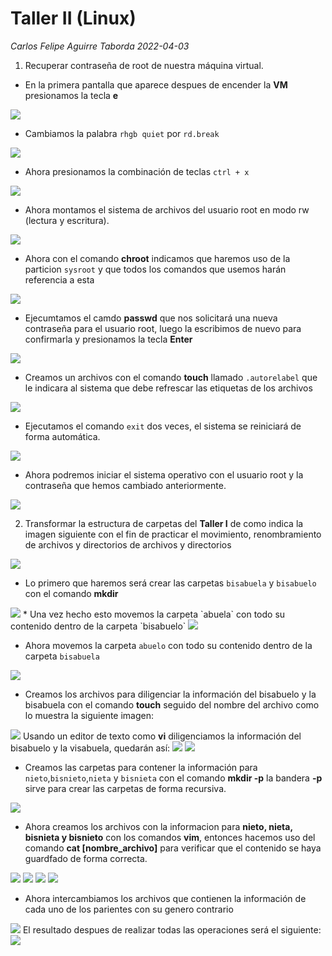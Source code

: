 # Taller II (Linux)
*Carlos Felipe Aguirre Taborda 2022-04-03*

1) Recuperar contraseña de root de nuestra máquina virtual.

* En la primera pantalla que aparece despues de encender la <b>VM</b> presionamos la tecla <b>e</b>

<img src="./change_pass_1.PNG" />

* Cambiamos la palabra `rhgb quiet` por `rd.break` 

<img src="./change_pass_2.PNG" />

* Ahora presionamos la combinación de teclas `ctrl + x` 

<img src="./change_pass_3.PNG" />

* Ahora montamos el sistema de archivos del usuario root en modo rw (lectura y escritura).

<img src="./change_pass_4.PNG" />

* Ahora con el comando <b>chroot</b> indicamos que haremos uso de la particion `sysroot` y que todos los comandos que usemos  harán referencia a esta

<img src="./change_pass_5.PNG" />

* Ejecumtamos el camdo <b>passwd</b> que nos solicitará una nueva contraseña para el usuario root, luego la escribimos de nuevo para confirmarla y presionamos la tecla <b>Enter</b>

<img src="./change_pass_6.PNG" />

* Creamos un archivos con el comando <b>touch</b> llamado `.autorelabel` que le indicara al sistema que debe refrescar las etiquetas de los archivos

<img src="./change_pass_7.PNG" /> 

* Ejecutamos el comando `exit` dos veces, el sistema se reiniciará de forma automática.

<img src="./change_pass_8.PNG" />

* Ahora podremos iniciar el sistema operativo con el usuario root y la contraseña que hemos cambiado anteriormente.

<img src="./login_success.PNG" />


2) Transformar la estructura de carpetas del <b>Taller I</b> de como indica la imagen siguiente con el fin de practicar el movimiento, renombramiento de archivos y directorios de archivos y directorios 
<img src="folder_structure_ex.png" />

* Lo primero que haremos será crear las carpetas `bisabuela` y `bisabuelo` con el comando <b>mkdir</b> 
<img src="./1.PNG" />
* Una vez hecho esto movemos la carpeta `abuela` con todo su contenido dentro de la carpeta `bisabuelo`
<img src="./2.PNG" />

* Ahora movemos la carpeta `abuelo` con todo su contenido dentro de la carpeta `bisabuela`
<img src="./3.PNG" />

* Creamos los archivos  para diligenciar la información del bisabuelo y la bisabuela con el comando <b>touch</b> seguido del nombre del archivo como lo muestra la siguiente imagen:
<img src="./4.PNG" />
Usando un editor de texto como <b>vi</b> diligenciamos la información del bisabuelo y la visabuela, quedarán así:
<img src="./bisabuelo.PNG" />
<img src="./bisabuela.PNG" />

* Creamos las carpetas para contener la información para `nieto`,`bisnieto`,`nieta` y `bisnieta` con el comando <b>mkdir -p</b> la bandera <b>-p</b> sirve para crear las carpetas de forma recursiva.
<img src="./5.PNG" />

* Ahora creamos los archivos con la informacion para <b>nieto, nieta, bisnieta y bisnieto</b> con los comandos <b>vim</b>, entonces hacemos uso del comando <b>cat [nombre_archivo]</b> para verificar que el contenido se haya guardfado de forma correcta.

<img src="./nieto.PNG" />
<img src="./nieta.PNG" />
<img src="./bisnieto.PNG" />
<img src="./bisnieta.PNG" />

* Ahora intercambiamos los archivos que contienen la información de cada uno de los parientes con su genero contrario

<img src="./mover_archivos.PNG" /> 
El resultado despues de realizar todas las operaciones será el siguiente:

<img src="./folder_structure.PNG" /> 




